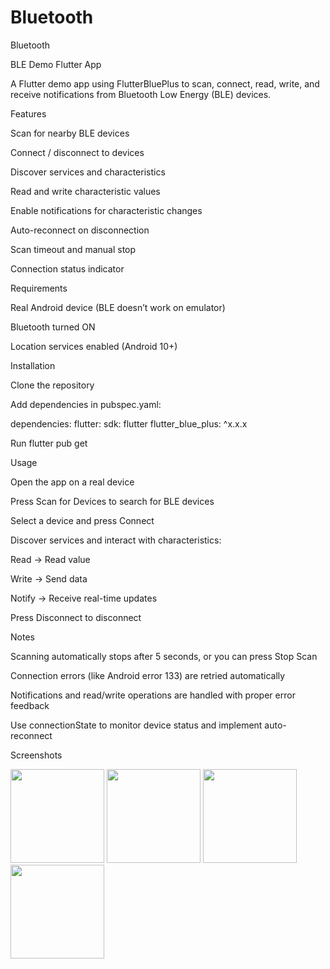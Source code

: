# Bluetooth
Bluetooth

BLE Demo Flutter App

A Flutter demo app using FlutterBluePlus to scan, connect, read, write, and receive notifications from Bluetooth Low Energy (BLE) devices.

Features

Scan for nearby BLE devices

Connect / disconnect to devices

Discover services and characteristics

Read and write characteristic values

Enable notifications for characteristic changes

Auto-reconnect on disconnection

Scan timeout and manual stop

Connection status indicator

Requirements

Real Android device (BLE doesn’t work on emulator)

Bluetooth turned ON

Location services enabled (Android 10+)

Installation

Clone the repository

Add dependencies in pubspec.yaml:

dependencies:
flutter:
sdk: flutter
flutter_blue_plus: ^x.x.x


Run flutter pub get

Usage

Open the app on a real device

Press Scan for Devices to search for BLE devices

Select a device and press Connect

Discover services and interact with characteristics:

Read → Read value

Write → Send data

Notify → Receive real-time updates

Press Disconnect to disconnect

Notes

Scanning automatically stops after 5 seconds, or you can press Stop Scan

Connection errors (like Android error 133) are retried automatically

Notifications and read/write operations are handled with proper error feedback

Use connectionState to monitor device status and implement auto-reconnect


Screenshots

<p float="left">
<img src="https://github.com/user-attachments/assets/b2209b8e-a65e-4b54-a155-270689d2d676" width="150" />
<img src="https://github.com/user-attachments/assets/2687f978-e1b1-4024-b990-a2921fa7a4de" width="150" />
<img src="https://github.com/user-attachments/assets/08ea45f4-3c9e-41af-a06c-89b7caf97edb" width="150" />
<img src="https://github.com/user-attachments/assets/ef77d99d-f007-48d4-98df-c2bb8941a126" width="150" />
</p>
